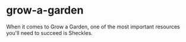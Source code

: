 # grow-a-garden
When it comes to Grow a Garden, one of the most important resources you'll need to succeed is Sheckles.
